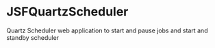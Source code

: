 # JSFQuartzScheduler
Quartz Scheduler web application to start and pause jobs 
and start and standby scheduler

